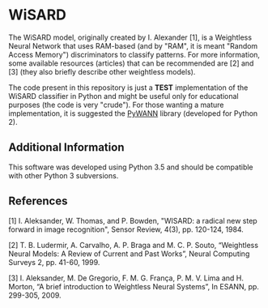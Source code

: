 # WiSARD
The WiSARD model, originally created by I. Alexander [1], is a Weightless Neural Network that uses RAM-based (and by "RAM", it is meant "Random Access Memory") discriminators to classify patterns. For more information, some available resources (articles) that can be recommended are [2] and [3] (they also briefly describe other weightless models). 

The code present in this repository is just a **TEST** implementation of the WiSARD classifier in Python and might be useful only for educational purposes (the code is very "crude"). For those wanting a mature implementation, it is suggested the [PyWANN](https://github.com/firmino/PyWANN) library (developed for Python 2).

## Additional Information
This software was developed using Python 3.5 and should be compatible with other Python 3 subversions. 

## References
[1] I. Aleksander,  W. Thomas, and P. Bowden, "WISARD: a radical new step forward in image recognition", Sensor Review, 4(3), pp. 120-124, 1984.

[2] T. B. Ludermir, A. Carvalho, A. P. Braga and M. C. P. Souto, “Weightless Neural Models: A Review of Current and Past Works”, Neural Computing Surveys 2, pp. 41-60, 1999.

[3] I. Aleksander, M. De Gregorio, F. M. G. França, P. M. V. Lima and H. Morton, “A brief introduction to Weightless Neural Systems”, In ESANN, pp. 299-305, 2009.

